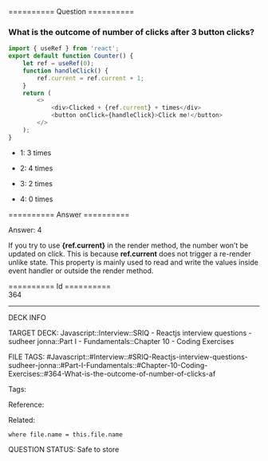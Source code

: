 ========== Question ==========  

### What is the outcome of number of clicks after 3 button clicks?

```javascript
import { useRef } from 'react';
export default function Counter() {
    let ref = useRef(0);
    function handleClick() {
        ref.current = ref.current + 1;
    }
    return (
        <>
            <div>Clicked + {ref.current} + times</div>
            <button onClick={handleClick}>Click me!</button>
        </>
    );
}
```

-   1: 3 times

-   2: 4 times

-   3: 2 times

-   4: 0 times  

========== Answer ==========  

Answer: 4

If you try to use **{ref.current}** in the render method, the number won’t be
updated on click. This is because **ref.current** does not trigger a re-render
unlike state. This property is mainly used to read and write the values inside
event handler or outside the render method.

========== Id ==========  
364

---

DECK INFO

TARGET DECK: Javascript::Interview::SRIQ - Reactjs interview questions - sudheer jonna::Part I - Fundamentals::Chapter 10 - Coding Exercises

FILE TAGS: #Javascript::#Interview::#SRIQ-Reactjs-interview-questions-sudheer-jonna::#Part-I-Fundamentals::#Chapter-10-Coding-Exercises::#364-What-is-the-outcome-of-number-of-clicks-af

Tags:

Reference:

Related:

```dataview
where file.name = this.file.name
```
QUESTION STATUS: Safe to store
